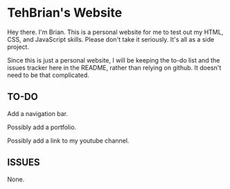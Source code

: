 TehBrian's Website
=

Hey there. I'm Brian. This is a personal website for me to test out my HTML, CSS, and JavaScript skills.
Please don't take it seriously. It's all as a side project.

Since this is just a personal website, I will be keeping the to-do list and the issues tracker here in the README, rather than relying on github. It doesn't need to be that complicated.

TO-DO
-

Add a navigation bar.

Possibly add a portfolio.

Possibly add a link to my youtube channel.

ISSUES
-

None.
